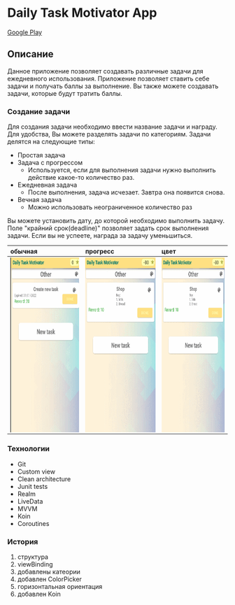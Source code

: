 # Daily Task Motivator App

[Google Play](https://play.google.com/store/apps/details?id=com.qoiu.dailytaskmotivator)

## Описание
Данное приложение позволяет создавать различные задачи для ежедневного использования.
Приложение позволяет ставить себе задачи и получать баллы за выполнение.
Вы также можете создавать задачи, которые будут тратить баллы.

### Создание задачи
Для создания задачи необходимо ввести название задачи и награду. Для удобства,
Вы можете разделять задачи по категориям.
Задачи делятся на следующие типы:
- Простая задача
- Задача с прогрессом
  - Используется, если для выполнения задачи нужно выполнить действие какое-то количество раз.
- Ежедневная задача
  - После выполнения, задача исчезает. Завтра она появится снова.
- Вечная задача
  - Можно использовать неограниченное количество раз
<p>Вы можете установить дату, до которой необходимо выполнить задачу.
Поле "крайний срок(deadline)" позволяет задать срок выполнения задачи.
Если вы не успеете, награда за задачу уменьшиться.

 обычная | прогресс | цвет
 :-------|:--------|:----
<img src="./readme_assets/gif_01.gif" height="400" align="center">|<img src="./readme_assets/gif_02.gif" height="400" align="center">|<img src="./readme_assets/gif_03.gif" height="400" align="center">

### Технологии
- Git
- Custom view
- Clean architecture
- Junit tests
- Realm
- LiveData
- MVVM
- Koin
- Coroutines

### История
1. структура
2. viewBinding
3. добавлены катеории
4. добавлен ColorPicker
5. горизонтальная ориентация
6. добавлен Koin

